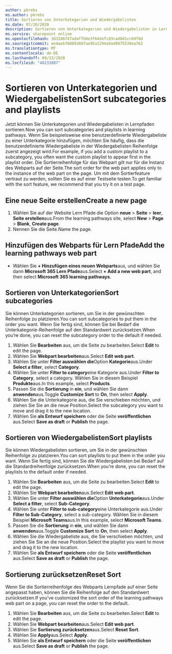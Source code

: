 ```yaml
---
author: pkrebs
ms.author: pkrebs
title: Sortieren von Unterkategorien und Wiedergabelisten
ms.date: 07/20/2020
description: Sortieren von Unterkategorien und Wiedergabelisten in Lernpfaden
ms.service: sharepoint online
ms.openlocfilehash: 3d3246fd7adaffb0e3f64defc83cad0d1cc04f8d
ms.sourcegitcommit: ee4aebf60893887ae95a1294a9ad8975539ea762
ms.translationtype: MT
ms.contentlocale: de-DE
ms.lasthandoff: 09/23/2020
ms.locfileid: "48233887"
---
```

# <a name="sort-subcategories-and-playlists"></a><span data-ttu-id="ead61-103">Sortieren von Unterkategorien und Wiedergabelisten</span><span class="sxs-lookup"><span data-stu-id="ead61-103">Sort subcategories and playlists</span></span>

<span data-ttu-id="ead61-104">Jetzt können Sie Unterkategorien und Wiedergabelisten in Lernpfaden sortieren.</span><span class="sxs-lookup"><span data-stu-id="ead61-104">Now you can sort subcategories and playlists in learning pathways.</span></span> <span data-ttu-id="ead61-105">Wenn Sie beispielsweise eine benutzerdefinierte Wiedergabeliste zu einer Unterkategorie hinzufügen, möchten Sie häufig, dass die benutzerdefinierte Wiedergabeliste in der Wiedergabelisten Reihenfolge zuerst angezeigt wird.</span><span class="sxs-lookup"><span data-stu-id="ead61-105">For example, if you add a custom playlist to a subcategory, you often want the custom playlist to appear first in the playlist order.</span></span> <span data-ttu-id="ead61-106">Die Sortierreihenfolge für das Webpart gilt nur für die Instanz des Webparts auf der Seite.</span><span class="sxs-lookup"><span data-stu-id="ead61-106">The sort order for the web part applies only to the instance of the web part on the page.</span></span> <span data-ttu-id="ead61-107">Um mit dem Sortierfeature vertraut zu werden, sollten Sie es auf einer Testseite testen.</span><span class="sxs-lookup"><span data-stu-id="ead61-107">To get familiar with the sort feature, we recommend that you try it on a test page.</span></span> 

## <a name="create-a-new-page"></a><span data-ttu-id="ead61-108">Eine neue Seite erstellen</span><span class="sxs-lookup"><span data-stu-id="ead61-108">Create a new page</span></span>
1. <span data-ttu-id="ead61-109">Wählen Sie auf der Website Lern Pfade die Option **neue**  >  **Seite**  >  **leer**, **Seite erstellen**aus.</span><span class="sxs-lookup"><span data-stu-id="ead61-109">From the learning pathways site, select **New** > **Page** > **Blank**, **Create page**.</span></span>
2. <span data-ttu-id="ead61-110">Nennen Sie die Seite.</span><span class="sxs-lookup"><span data-stu-id="ead61-110">Name the page.</span></span>

## <a name="add-the-learning-pathways-web-part"></a><span data-ttu-id="ead61-111">Hinzufügen des Webparts für Lern Pfade</span><span class="sxs-lookup"><span data-stu-id="ead61-111">Add the learning pathways web part</span></span>
- <span data-ttu-id="ead61-112">Wählen Sie **+ Hinzufügen eines neuen Webparts**aus, und wählen Sie dann **Microsoft 365 Lern Pfade**aus.</span><span class="sxs-lookup"><span data-stu-id="ead61-112">Select **+ Add a new web part**, and then select **Microsoft 365 learning pathways**.</span></span>
 
## <a name="sort-subcategories"></a><span data-ttu-id="ead61-113">Sortieren von Unterkategorien</span><span class="sxs-lookup"><span data-stu-id="ead61-113">Sort subcategories</span></span>
<span data-ttu-id="ead61-114">Sie können Unterkategorien sortieren, um Sie in der gewünschten Reihenfolge zu platzieren.</span><span class="sxs-lookup"><span data-stu-id="ead61-114">You can sort subcategories to put them in the order you want.</span></span> <span data-ttu-id="ead61-115">Wenn Sie fertig sind, können Sie bei Bedarf die Unterkategorie-Reihenfolge auf den Standardwert zurücksetzen.</span><span class="sxs-lookup"><span data-stu-id="ead61-115">When you’re done, you can reset the subcategory order to the default if needed.</span></span>  
1. <span data-ttu-id="ead61-116">Wählen Sie **Bearbeiten** aus, um die Seite zu bearbeiten.</span><span class="sxs-lookup"><span data-stu-id="ead61-116">Select **Edit** to edit the page.</span></span>
2. <span data-ttu-id="ead61-117">Wählen Sie **Webpart bearbeiten**aus.</span><span class="sxs-lookup"><span data-stu-id="ead61-117">Select **Edit web part**.</span></span>
3. <span data-ttu-id="ead61-118">Wählen Sie unter **Filter auswählen die**Option **Kategorie**aus.</span><span class="sxs-lookup"><span data-stu-id="ead61-118">Under **Select a filter**, select **Category**.</span></span> 
4. <span data-ttu-id="ead61-119">Wählen Sie unter **Filter to category**eine Kategorie aus.</span><span class="sxs-lookup"><span data-stu-id="ead61-119">Under **Filter to Category**, select a category.</span></span> <span data-ttu-id="ead61-120">Wählen Sie in diesem Beispiel **Produkte**aus.</span><span class="sxs-lookup"><span data-stu-id="ead61-120">In this example, select **Products**.</span></span> 
5. <span data-ttu-id="ead61-121">Passen Sie die **Sortierung** in **ein**, und wählen Sie dann **anwenden**aus.</span><span class="sxs-lookup"><span data-stu-id="ead61-121">Toggle **Customize Sort** to **On**, then select **Apply**.</span></span> 
6. <span data-ttu-id="ead61-122">Wählen Sie die Unterkategorie aus, die Sie verschieben möchten, und ziehen Sie Sie an die neue Position.</span><span class="sxs-lookup"><span data-stu-id="ead61-122">Select the subcategory you want to move and drag it to the new location.</span></span> 
7. <span data-ttu-id="ead61-123">Wählen Sie **als Entwurf speichern** oder die Seite **veröffentlichen** aus.</span><span class="sxs-lookup"><span data-stu-id="ead61-123">Select **Save as draft** or **Publish** the page.</span></span> 

## <a name="sort-playlists"></a><span data-ttu-id="ead61-124">Sortieren von Wiedergabelisten</span><span class="sxs-lookup"><span data-stu-id="ead61-124">Sort playlists</span></span>
<span data-ttu-id="ead61-125">Sie können Wiedergabelisten sortieren, um Sie in der gewünschten Reihenfolge zu platzieren.</span><span class="sxs-lookup"><span data-stu-id="ead61-125">You can sort playlists to put them in the order you want.</span></span> <span data-ttu-id="ead61-126">Wenn Sie fertig sind, können Sie die Wiedergabelisten bei Bedarf auf die Standardreihenfolge zurücksetzen.</span><span class="sxs-lookup"><span data-stu-id="ead61-126">When you’re done, you can reset the playlists to the default order if needed.</span></span>  
1. <span data-ttu-id="ead61-127">Wählen Sie **Bearbeiten** aus, um die Seite zu bearbeiten.</span><span class="sxs-lookup"><span data-stu-id="ead61-127">Select **Edit** to edit the page.</span></span>
2. <span data-ttu-id="ead61-128">Wählen Sie **Webpart bearbeiten**aus.</span><span class="sxs-lookup"><span data-stu-id="ead61-128">Select **Edit web part**.</span></span>
3. <span data-ttu-id="ead61-129">Wählen Sie unter **Filter auswählen die**Option **Unterkategorie**aus.</span><span class="sxs-lookup"><span data-stu-id="ead61-129">Under **Select a filter**, select **Sub-Category**.</span></span> 
4. <span data-ttu-id="ead61-130">Wählen Sie unter **Filter to sub-category**eine Unterkategorie aus.</span><span class="sxs-lookup"><span data-stu-id="ead61-130">Under **Filter to Sub-Category**, select a sub-category.</span></span> <span data-ttu-id="ead61-131">Wählen Sie in diesem Beispiel **Microsoft Teams**aus.</span><span class="sxs-lookup"><span data-stu-id="ead61-131">In this example, select **Microsoft Teams**.</span></span>
5. <span data-ttu-id="ead61-132">Passen Sie die **Sortierung** in **ein**, und wählen Sie dann **anwenden**aus.</span><span class="sxs-lookup"><span data-stu-id="ead61-132">Toggle **Customize Sort** to **On**, then select **Apply**.</span></span> 
6. <span data-ttu-id="ead61-133">Wählen Sie die Wiedergabeliste aus, die Sie verschieben möchten, und ziehen Sie Sie an die neue Position.</span><span class="sxs-lookup"><span data-stu-id="ead61-133">Select the playlist you want to move and drag it to the new location.</span></span> 
7. <span data-ttu-id="ead61-134">Wählen Sie **als Entwurf speichern** oder die Seite **veröffentlichen** aus.</span><span class="sxs-lookup"><span data-stu-id="ead61-134">Select **Save as draft** or **Publish** the page.</span></span> 

## <a name="reset-sort"></a><span data-ttu-id="ead61-135">Sortierung zurücksetzen</span><span class="sxs-lookup"><span data-stu-id="ead61-135">Reset Sort</span></span>
<span data-ttu-id="ead61-136">Wenn Sie die Sortierreihenfolge des Webparts Lernpfade auf einer Seite angepasst haben, können Sie die Reihenfolge auf den Standardwert zurücksetzen.</span><span class="sxs-lookup"><span data-stu-id="ead61-136">If you’ve customized the sort order of the learning pathways web part on a page, you can reset the order to the default.</span></span>  
1. <span data-ttu-id="ead61-137">Wählen Sie **Bearbeiten** aus, um die Seite zu bearbeiten.</span><span class="sxs-lookup"><span data-stu-id="ead61-137">Select **Edit** to edit the page.</span></span>
2. <span data-ttu-id="ead61-138">Wählen Sie **Webpart bearbeiten**aus.</span><span class="sxs-lookup"><span data-stu-id="ead61-138">Select **Edit web part**.</span></span>
3. <span data-ttu-id="ead61-139">Wählen Sie **Sortierung zurücksetzen**aus.</span><span class="sxs-lookup"><span data-stu-id="ead61-139">Select **Reset Sort**.</span></span> 
4. <span data-ttu-id="ead61-140">Wählen Sie **Apply**aus.</span><span class="sxs-lookup"><span data-stu-id="ead61-140">Select **Apply**.</span></span> 
5. <span data-ttu-id="ead61-141">Wählen Sie **als Entwurf speichern** oder die Seite **veröffentlichen** aus.</span><span class="sxs-lookup"><span data-stu-id="ead61-141">Select **Save as draft** or **Publish** the page.</span></span> 

